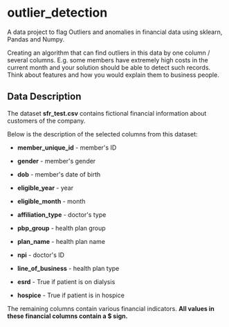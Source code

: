 # outlier_detection
A data project to flag Outliers and anomalies in financial data using sklearn, Pandas and Numpy.

Creating an algorithm that can find outliers in this data by one column / several columns. E.g. some members have extremely high costs in the current month and your solution should be able to detect such records. Think about features and how you would explain them to business people.

Data Description
----------------

The dataset **sfr\_test.csv** contains fictional financial information about customers of the company.

Below is the description of the selected columns from this dataset:

*   **member\_unique\_id** - member's ID
    
*   **gender** - member's gender
    
*   **dob** - member's date of birth
    
*   **eligible\_year** - year
    
*   **eligible\_month** - month
    
*   **affiliation\_type** - doctor's type
    
*   **pbp\_group** - health plan group
    
*   **plan\_name** - health plan name
    
*   **npi** - doctor's ID
    
*   **line\_of\_business** - health plan type
    
*   **esrd** - True if patient is on dialysis
    
*   **hospice** - True if patient is in hospice
    

The remaining columns contain various financial indicators. **All values in these financial columns contain a $ sign.**
